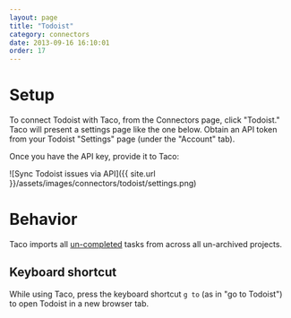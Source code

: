 ```yaml
---
layout: page
title: "Todoist"
category: connectors
date: 2013-09-16 16:10:01
order: 17
---
```


# Setup

To connect Todoist with Taco, from the Connectors page, click "Todoist."
Taco will present a settings page like the one below. Obtain an API
token from your Todoist "Settings" page (under the "Account" tab).

Once you have the API key, provide it to Taco:

![Sync Todoist issues via API]({{ site.url }}/assets/images/connectors/todoist/settings.png)


# Behavior

Taco imports all [un-completed](https://todoist.com/API/help#items)
tasks from across all un-archived projects.

## Keyboard shortcut

While using Taco, press the keyboard shortcut `g to` (as in "go to
Todoist") to open Todoist in a new browser tab.

